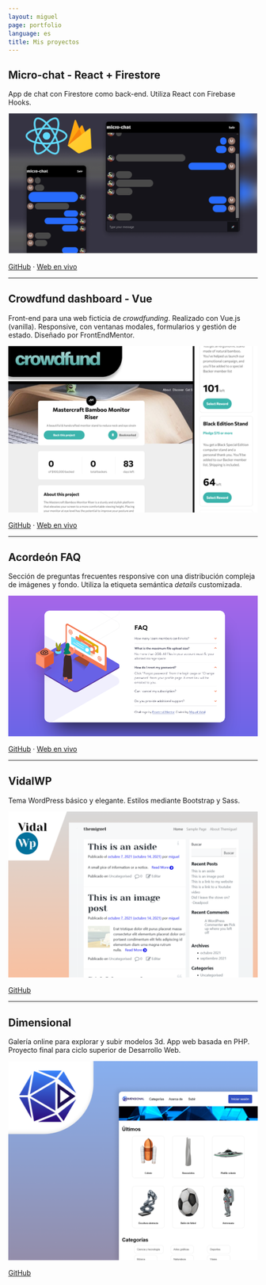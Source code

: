 ```yaml
---
layout: miguel
page: portfolio
language: es
title: Mis proyectos
---
```


## Micro-chat - React + Firestore

App de chat con Firestore como back-end. Utiliza React con Firebase Hooks.

[![VidalWP](assets/images/projects/micro-chat%20shot.png)](https://migvidal-micro-chat.vercel.app/)

[<i class="fab fa-github"></i> GitHub](https://github.com/migvidal/migvidal-micro-chat) · [<i class="fas fa-globe"></i> Web en vivo](https://migvidal-micro-chat.vercel.app/)

<hr>

## Crowdfund dashboard - Vue

Front-end para una web ficticia de _crowdfunding_. Realizado con Vue.js (vanilla). Responsive, con ventanas modales, formularios y gestión de estado. Diseñado por FrontEndMentor.

[![VidalWP](assets/images/projects/crowdfund-poster.png)](https://crowdfunding-two.vercel.app/)

[<i class="fab fa-github"></i> GitHub](https://github.com/migvidal/crowdfunding-product-page) · [<i class="fas fa-globe"></i> Web en vivo](https://crowdfunding-two.vercel.app/)

<hr>

## Acordeón FAQ

Sección de preguntas frecuentes responsive con una distribución compleja de imágenes y fondo. Utiliza la etiqueta semántica _details_ customizada.

[![VidalWP](assets/images/projects/faq-accordion-poster.png)](https://migvidal.github.io/faq-accordion-card-main/)

[<i class="fab fa-github"></i> GitHub](https://github.com/migvidal/faq-accordion-card-main) · [<i class="fas fa-globe"></i> Web en vivo](https://migvidal.github.io/faq-accordion-card-main/)

<hr>

## VidalWP

Tema WordPress básico y elegante. Estilos mediante Bootstrap y Sass.

[![VidalWP](assets/images/projects/vidalwp-poster.png)](https://github.com/migvidal/vidalwp)

[<i class="fab fa-github"></i> GitHub](https://github.com/migvidal/vidalwp)

<hr>

## Dimensional

Galería online para explorar y subir modelos 3d. App web basada en PHP. Proyecto final para ciclo superior de Desarrollo Web.

[![Dimensional](assets/images/projects/dimensional-poster.png)](https://github.com/migvidal/dimensional)

[<i class="fab fa-github"></i> GitHub](https://github.com/migvidal/dimensional)


